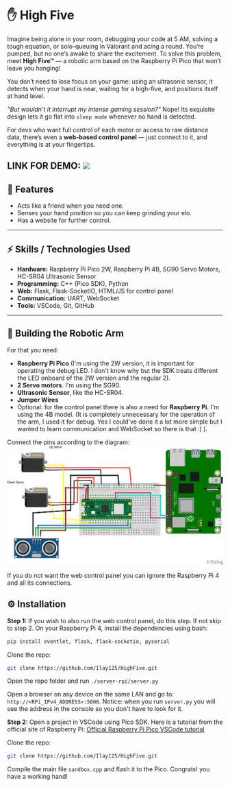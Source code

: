 # ✋ High Five

Imagine being alone in your room, debugging your code at 5 AM, solving a tough equation, or solo-queuing in Valorant and acing a round. You’re pumped, but no one’s awake to share the excitement. To solve this problem, meet **High Five™** — a robotic arm based on the Raspberry Pi Pico that won’t leave you hanging!

You don’t need to lose focus on your game: using an ultrasonic sensor, it detects when your hand is near, waiting for a high-five, and positions itself at hand level.

_"But wouldn’t it interrupt my intense gaming session?"_ Nope! Its exquisite design lets it go flat into `sleep mode`  whenever no hand is detected.

For devs who want full control of each motor or access to raw distance data, there’s even a **web-based control panel** — just connect to it, and everything is at your fingertips.

**LINK FOR DEMO:**
<a href="https://www.youtube.com/watch?v=fgNwqBOAN3E">
  <img src="https://img.youtube.com/vi/fgNwqBOAN3E/maxresdefault.jpg" width="480">
</a>
---

## 🚀 Features
- Acts like a friend when you need one.
- Senses your hand position so you can keep grinding your elo.
- Has a website for further control.
---
## ⚡ Skills / Technologies Used
- **Hardware:** Raspberry Pi Pico 2W, Raspberry Pi 4B, SG90 Servo Motors, HC-SR04 Ultrasonic Sensor  
- **Programming:** C++ (Pico SDK), Python  
- **Web:** Flask, Flask-SocketIO, HTML/JS for control panel  
- **Communication:** UART, WebSocket  
- **Tools:** VSCode, Git, GitHub
---
## 🔨 Building the Robotic Arm
For that you need:
- **Raspberry Pi Pico** (I'm using the 2W version, it is important for operating the debug LED. I don't know why but the SDK treats different the LED onboard of the 2W version and the regular 2).
- **2 Servo motors**. I'm using the SG90.
- **Ultrasonic Sensor**, like the HC-SR04.
- **Jumper Wires**
- Optional: for the control panel there is also a need for **Raspberry Pi**. I'm using the 4B model. (It is completely unnecessary for the operation of the arm, I used it for debug. Yes I could've done it a lot more simple but I wanted to learn communication and WebSocket so there is that :) ).

Connect the pins according to the diagram:
![Wiring Diagram](assets/highfive_wiring.png)

If you do not want the web control panel you can ignore the Raspberry Pi 4 and all its connections.
## ⚙️ Installation
**Step 1:**
 If you wish to also run the web control panel, do this step. If not skip to step 2.
On your Raspberry Pi 4, install the dependencies using bash:

```bash
pip install eventlet, flask, flask-socketio, pyserial
```
Clone the repo:
```bash
git clone https://github.com/Ilay125/HighFive.git
```
Open the repo folder and run `./server-rpi/server.py`

Open a browser on any device on the same LAN and go to: `http://<RPi_IPv4_ADDRESS>:5000`. 
Notice: when you run `server.py` you will see the address in the console so you don't have to look for it.

**Step 2:**
Open a project in VSCode using Pico SDK. Here is a tutorial from the official site of Raspberry Pi:
[Official Raspberry Pi Pico VSCode tutorial](https://www.raspberrypi.com/news/get-started-with-raspberry-pi-pico-series-and-vs-code/)


Clone the repo:

```bash
git clone https://github.com/Ilay125/HighFive.git
```
Compile the main file ```sandbox.cpp``` and flash it to the Pico.
Congrats! you have a working hand!